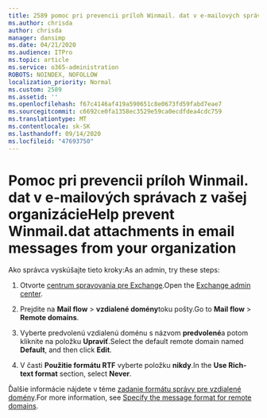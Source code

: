 ```yaml
---
title: 2589 pomoc pri prevencii príloh Winmail. dat v e-mailových správach z vašej organizácie
ms.author: chrisda
author: chrisda
manager: dansimp
ms.date: 04/21/2020
ms.audience: ITPro
ms.topic: article
ms.service: o365-administration
ROBOTS: NOINDEX, NOFOLLOW
localization_priority: Normal
ms.custom: 2589
ms.assetid: ''
ms.openlocfilehash: f67c4146af419a590651c8e0673fd59fabd7eae7
ms.sourcegitcommit: c6692ce0fa1358ec3529e59ca0ecdfdea4cdc759
ms.translationtype: MT
ms.contentlocale: sk-SK
ms.lasthandoff: 09/14/2020
ms.locfileid: "47693750"
---
```

# <a name="help-prevent-winmaildat-attachments-in-email-messages-from-your-organization"></a><span data-ttu-id="cdc0a-102">Pomoc pri prevencii príloh Winmail. dat v e-mailových správach z vašej organizácie</span><span class="sxs-lookup"><span data-stu-id="cdc0a-102">Help prevent Winmail.dat attachments in email messages from your organization</span></span>

<span data-ttu-id="cdc0a-103">Ako správca vyskúšajte tieto kroky:</span><span class="sxs-lookup"><span data-stu-id="cdc0a-103">As an admin, try these steps:</span></span>

1. <span data-ttu-id="cdc0a-104">Otvorte [centrum spravovania pre Exchange](https://outlook.office365.com/ecp/).</span><span class="sxs-lookup"><span data-stu-id="cdc0a-104">Open the [Exchange admin center](https://outlook.office365.com/ecp/).</span></span>

2. <span data-ttu-id="cdc0a-105">Prejdite na **Mail flow**  >  **vzdialené domény**toku pošty.</span><span class="sxs-lookup"><span data-stu-id="cdc0a-105">Go to **Mail flow** > **Remote domains**.</span></span>

3. <span data-ttu-id="cdc0a-106">Vyberte predvolenú vzdialenú doménu s názvom **predvolené**a potom kliknite na položku **Upraviť**.</span><span class="sxs-lookup"><span data-stu-id="cdc0a-106">Select the default remote domain named **Default**, and then click **Edit**.</span></span>

4. <span data-ttu-id="cdc0a-107">V časti **Použitie formátu RTF** vyberte položku **nikdy**.</span><span class="sxs-lookup"><span data-stu-id="cdc0a-107">In the **Use Rich-text format** section, select **Never**.</span></span>

<span data-ttu-id="cdc0a-108">Ďalšie informácie nájdete v téme [zadanie formátu správy pre vzdialené domény](https://docs.microsoft.com/Exchange/mail-flow-best-practices/remote-domains/remote-domains#specifying-message-format).</span><span class="sxs-lookup"><span data-stu-id="cdc0a-108">For more information, see [Specify the message format for remote domains](https://docs.microsoft.com/Exchange/mail-flow-best-practices/remote-domains/remote-domains#specifying-message-format).</span></span>
